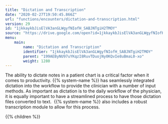 ```yaml
---
title: "Dictation and Transcription"
date: "2020-02-27T19:50:45.866Z"
url: "functions/encounters/dictation-and-transcription.html"
version: 29
id: "1jkkaykbJisElVA3anGLWgyfNIofH_SABJNTgiH2TMOY"
source: "https://drive.google.com/open?id=1jkkaykbJisElVA3anGLWgyfNIofH_SABJNTgiH2TMOY"
menu:
    main:
        name: "Dictation and Transcription"
        identifier: "1jkkaykbJisElVA3anGLWgyfNIofH_SABJNTgiH2TMOY"
        parent: "199AEByNU97uYKqzI8RuvTDuojNy0KQvIe8uBmaL0-xo"
        weight: 1280
---
```









The ability to dictate notes in a patient chart is a critical factor when it comes to productivity. {{% system-name %}} has seamlessly integrated dictation into the workflow to provide the clinician with a number of input methods. As important as dictation is to the daily workflow of the physician, it is equally important to have a streamlined process to have those dictation files converted to text.  {{% system-name %}} also includes a robust transcription module to allow for this process.







{{% children %}}


